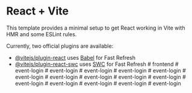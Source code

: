 # React + Vite

This template provides a minimal setup to get React working in Vite with HMR and some ESLint rules.

Currently, two official plugins are available:

- [@vitejs/plugin-react](https://github.com/vitejs/vite-plugin-react/blob/main/packages/plugin-react/README.md) uses [Babel](https://babeljs.io/) for Fast Refresh
- [@vitejs/plugin-react-swc](https://github.com/vitejs/vite-plugin-react-swc) uses [SWC](https://swc.rs/) for Fast Refresh
#   f r o n t e n d  
 #   e v e n t - l o g i n  
 #   e v e n t - l o g i n  
 #   e v e n t - l o g i n  
 #   e v e n t - l o g i n  
 #   e v e n t - l o g i n  
 #   e v e n t - l o g i n  
 #   e v e n t - l o g i n  
 #   e v e n t - l o g i n  
 #   e v e n t - l o g i n  
 #   e v e n t - l o g i n  
 #   e v e n t - l o g i n  
 #   e v e n t - l o g i n  
 #   e v e n t - l o g i n  
 #   e v e n t - l o g i n  
 #   e v e n t - l o g i n  
 